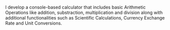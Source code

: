 I develop a console-based calculator that includes basic Arithmetic Operations like addition, substraction, multiplication and division along with additional functionalities such as Scientific Calculations, Currency Exchange Rate and Unit Conversions.
